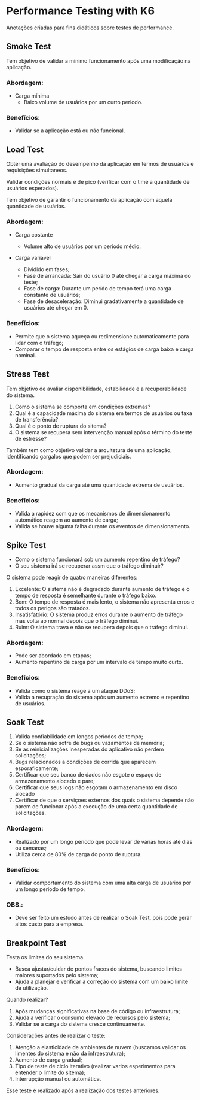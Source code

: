 # Performance Testing with K6

Anotações criadas para fins didáticos sobre testes de performance.

## Smoke Test

Tem objetivo de validar a minimo funcionamento após uma modificação na aplicação. 

### Abordagem:

- Carga mínima
  - Baixo volume de usuários por um curto periodo.

### Benefícios: 
- Validar se a aplicação está ou não funcional.

## Load Test

Obter uma avaliação do desempenho da aplicação em termos de usuários e requisições simultaneos.

Validar condições normais e de pico (verificar com o time a quantidade de usuários esperados).

Tem objetivo de garantir o funcionamento da aplicação com aquela quantidade de usuários.

### Abordagem:

- Carga costante
  - Volume alto de usuários por um período médio.

- Carga variável
  - Dividido em fases;
  - Fase de arrancada: Sair do usuário 0 até chegar a carga máxima do teste;
  - Fase de carga: Durante um perído de tempo terá uma carga constante de usuários;
  - Fase de desaceleração: Diminui gradativamente a quantidade de usuários até chegar em 0.

### Benefícios: 

- Permite que o sistema aqueça ou redimensione automaticamente para lidar com o tráfego;
- Comparar o tempo de resposta entre os estágios de carga baixa e carga nominal.

## Stress Test

Tem objetivo de avaliar disponibilidade, estabilidade e a recuperabilidade do sistema.

1) Como o sistema se comporta em condições extremas?
2) Qual é a capacidade máxima do sistema em termos de usuários ou taxa de transferência?
3) Qual é o ponto de ruptura do sitema?
4) O sistema se recupera sem intervenção manual após o término do teste de estresse?

Também tem como objetivo validar a arquitetura de uma aplicação, identificando gargalos que podem ser prejudiciais.

### Abordagem:

- Aumento gradual da carga até uma quantidade extrema de usuários.

### Benefícios:

- Valida a rapidez com que os mecanismos de dimensionamento automático reagem ao aumento de carga;
- Valida se houve alguma falha durante os eventos de dimensionamento.

## Spike Test

- Como o sistema funcionará sob um aumento repentino de tráfego?
- O seu sistema irá se recuperar assm que o tráfego diminuir?

O sistema pode reagir de quatro maneiras diferentes:

1) Excelente: O sistema não é degradado durante aumento de tráfego e o tempo de resposta é semelhante durante o tráfego baixo.
2) Bom: O tempo de resposta é mais lento, o sistema não apresenta erros e todos os perigos são tratados.
3) Insatisfatório: O sistema produz erros durante o aumento de tráfego mas volta ao normal depois que o tráfego diminui.
4) Ruim: O sistema trava e não se recupera depois que o tráfego diminui.

### Abordagem: 

- Pode ser abordado em etapas;
- Aumento repentino de carga por um intervalo de tempo muito curto.

### Benefícios: 

- Valida como o sistema reage a um ataque DDoS;
- Valida a recupração do sistema após um aumento extremo e repentino de usuários. 

## Soak Test 

1) Valida confiabilidade em longos períodos de tempo;
2) Se o sistema não sofre de bugs ou vazamentos de memória;
3) Se as reinicializações inesperadas do aplicativo não perdem solicitações;
4) Bugs relacionados a condições de corrida que aparecem esporaficamente;
5) Certificar que seu banco de dados não esgote o espaço de armazenamento alocado e pare;
6) Certificar que seus logs não esgotam o armazenamento em disco alocado
7) Certificar de que o serviçoes externos dos quais o sistema depende não parem de funcionar após a execução de uma certa quantidade de solicitações.

### Abordagem: 

- Realizado por um longo período que pode levar de várias horas até dias ou semanas;
- Utiliza cerca de 80% de carga do ponto de ruptura.

### Benefícios: 

- Validar comportamento do sistema com uma alta carga de usuários por um longo período de tempo.

### OBS.:

- Deve ser feito um estudo antes de realizar o Soak Test, pois pode gerar altos custo para a empresa.

## Breakpoint Test

Testa os limites do seu sistema.

- Busca ajustar/cuidar de pontos fracos do sistema, buscando limites maiores suportados pelo sistema;
- Ajuda a planejar e verificar a correção do sistema com um baixo limite de utilização.

Quando realizar?

1) Após mudanças significativas na base de código ou infraestrutura;
2) Ajuda a verificar o consumo elevado de recursos pelo sistema;
3) Validar se a carga do sistema cresce continuamente.

Considerações antes de realizar o teste:

1) Atenção a elasticidade de ambientes de nuvem (buscamos validar os limentes do sistema e não da infraestrutura);
2) Aumento de carga gradual;
3) Tipo de teste de ciclo iterativo (realizar varios esperimentos para entender o limite do sitema);
4) Interrupção manual ou automática.

Esse teste é realizado após a realização dos testes anteriores.